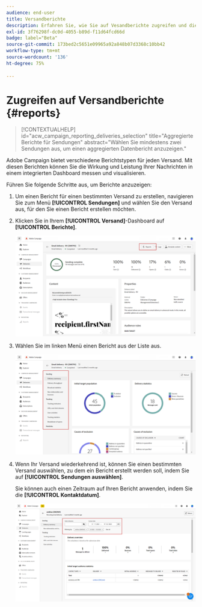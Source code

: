 ```yaml
---
audience: end-user
title: Versandberichte
description: Erfahren Sie, wie Sie auf Vesandberichte zugreifen und diese verwenden können
exl-id: 3f76298f-dc0d-4055-b89d-f11d64fcd66d
badge: label="Beta"
source-git-commit: 173bed2c5651e09965a92a848b07d3368c10bb42
workflow-type: tm+mt
source-wordcount: '136'
ht-degree: 75%

---
```


# Zugreifen auf Versandberichte {#reports}

>[!CONTEXTUALHELP]
>id="acw_campaign_reporting_deliveries_selection"
>title="Aggregierte Berichte für Sendungen"
>abstract="Wählen Sie mindestens zwei Sendungen aus, um einen aggregierten Datenbericht anzuzeigen."

Adobe Campaign bietet verschiedene Berichtstypen für jeden Versand. Mit diesen Berichten können Sie die Wirkung und Leistung Ihrer Nachrichten in einem integrierten Dashboard messen und visualisieren.

Führen Sie folgende Schritte aus, um Berichte anzuzeigen:

1. Um einen Bericht für einen bestimmten Versand zu erstellen, navigieren Sie zum Menü **[!UICONTROL Sendungen]** und wählen Sie den Versand aus, für den Sie einen Bericht erstellen möchten.

1. Klicken Sie in Ihrem **[!UICONTROL Versand]**-Dashboard auf **[!UICONTROL Berichte]**.

   ![](assets/reporting2.png)

1. Wählen Sie im linken Menü einen Bericht aus der Liste aus.

   ![](assets/reporting.png)

1. Wenn Ihr Versand wiederkehrend ist, können Sie einen bestimmten Versand auswählen, zu dem ein Bericht erstellt werden soll, indem Sie auf **[!UICONTROL Sendungen auswählen]**.

   Sie können auch einen Zeitraum auf Ihren Bericht anwenden, indem Sie die **[!UICONTROL Kontaktdatum]**.

   ![](assets/delivery-recurring.png)
